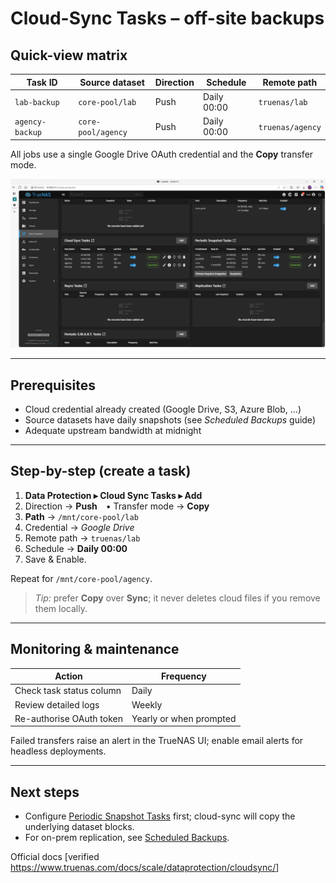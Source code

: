 # Cloud-Sync Tasks – off-site backups

## Quick-view matrix

| Task ID         | Source dataset          | Direction | Schedule  | Remote path              |
|-----------------|-------------------------|-----------|-----------|--------------------------|
| `lab-backup`    | `core-pool/lab`         | Push      | Daily 00:00 | `truenas/lab`            |
| `agency-backup` | `core-pool/agency`      | Push      | Daily 00:00 | `truenas/agency`         |

All jobs use a single Google Drive OAuth credential and the **Copy** transfer mode.

![Cloud-sync task list](../assets/screenshots/cloud-sync-tasks.png)

---

## Prerequisites

- Cloud credential already created (Google Drive, S3, Azure Blob, …)  
- Source datasets have daily snapshots (see *Scheduled Backups* guide)  
- Adequate upstream bandwidth at midnight

---

## Step-by-step (create a task)

1. **Data Protection ▸ Cloud Sync Tasks ▸ Add**  
2. Direction → **Push** • Transfer mode → **Copy**  
3. **Path** → `/mnt/core-pool/lab`  
4. Credential → *Google Drive*  
5. Remote path → `truenas/lab`  
6. Schedule → **Daily 00:00**  
7. Save & Enable.

Repeat for `/mnt/core-pool/agency`.

> *Tip:* prefer **Copy** over **Sync**; it never deletes cloud files if you remove them locally.

---

## Monitoring & maintenance

| Action                        | Frequency |
|-------------------------------|-----------|
| Check task status column      | Daily     |
| Review detailed logs          | Weekly    |
| Re-authorise OAuth token      | Yearly or when prompted |

Failed transfers raise an alert in the TrueNAS UI; enable email alerts for headless deployments.

---

## Next steps

- Configure [Periodic Snapshot Tasks](snapshots.md) first; cloud-sync will copy the underlying dataset blocks.  
- For on-prem replication, see [Scheduled Backups](scheduled_backups.md).

Official docs [verified <https://www.truenas.com/docs/scale/dataprotection/cloudsync/>]

